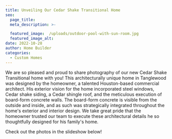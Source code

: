 ```yaml
---
title: Unveiling Our Cedar Shake Transitional Home
seo:
  page_title:
  meta_description: >-

  featured_image:  /uploads/outdoor-pool-with-sun-room.jpg
  featured_image_alt:
date: 2022-10-28
author: Home Builder
categories:
  - Custom Homes
---
```


We are so pleased and proud to share photography of our new Cedar Shake Transitional home with you! This architecturally unique home in Tanglewood was designed by the homeowner, a talented Houston-based commercial architect. His exterior vision for the home incorporated steel windows, Cedar shake siding, a Cedar shingle roof, and the meticulous execution of board-form concrete walls. The board-form concrete is visible from the outside and inside, and as such was strategically integrated throughout the home's exterior and interior design. We take great pride that the homeowner trusted our team to execute these architectural details he so thoughtfully designed for his family's home. 

Check out the photos in the slideshow below!